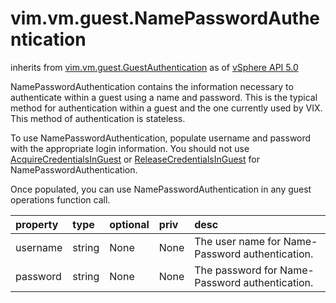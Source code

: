vim.vm.guest.NamePasswordAuthentication
=======================================
inherits from [vim.vm.guest.GuestAuthentication](docs/vim.vm.guest.GuestAuthentication.md)
as of [vSphere API 5.0](vim.version.md#vim.version.version7)


NamePasswordAuthentication contains the information necessary to authenticate   within a guest using a name and password. This is the typical method for   authentication within a guest and the one currently used by VIX.   This method of authentication is stateless.   <p>   To use NamePasswordAuthentication, populate username and password with the   appropriate login information. You should not use <a href="vim.vm.guest.AuthManager.md#acquireCredentials">AcquireCredentialsInGuest</a>   or <a href="vim.vm.guest.AuthManager.md#releaseCredentials">ReleaseCredentialsInGuest</a> for NamePasswordAuthentication.   <p>   Once populated, you can use NamePasswordAuthentication in any guest operations function call.

| property | type | optional | priv | desc |
|:---------|:-----|:---------|:-----|:-----|
| username | string | None | None | The user name for Name-Password authentication. |
| password | string | None | None | The password for Name-Password authentication. |


